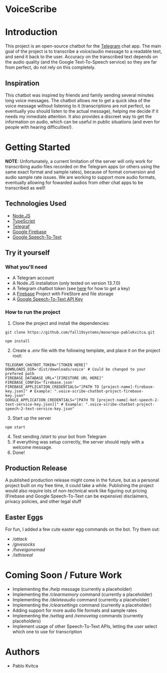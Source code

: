 # VoiceScribe

# Introduction

This project is an open-source chatbot for the [Telegram](https://telegram.org/) chat app. The main goal of the project is to transcribe a voice/audio message to a readable text, and send it back to the user. Accuracy on the transcribed text depends on the audio quality (and the Google Text-To-Speech service) so they are far from perfect, do not rely on this completely.

## Inspiration
This chatbot was inspired by friends and family sending several minutes long voice messages. The chatbot allows me to get a quick idea of the voice message without listening to it (transcriptions are not perfect, so eventually you should listen to the actual message), helping me decide if it needs my inmediate attention. It also provides a discreet way to get the information on audio, which can be useful in public situations (and even for people with hearing difficulties!).

# Getting Started

**NOTE**: Unfortunately, a current limitation of the server will only work for transcribing audio files recorded on the Telegram apps (or others using the same exact format and sample rates), because of format conversion and audio sample rate issues. We are working to support more audio formats, eventually allowing for fowarded audios from other chat apps to be transcribed as well!

## Technologies Used
- [Node.JS](https://nodejs.org/en/)
- [TypeScript](https://www.typescriptlang.org/)
- [Telegraf](https://github.com/telegraf/telegraf)
- [Google Firebase](https://firebase.google.com/)
- [Google Speech-To-Text](https://cloud.google.com/text-to-speech)

## Try it yourself
### What you'll need
- A Telegram account
- A Node.JS installation (only tested on version 13.7.0)
- A Telegram chatbot token (see [here](https://telegraf.js.org/#/?id=telegram-token) for how to get a key)
- A [Firebase](https://firebase.google.com/) Project with FireStore and file storage
- A [Google Speech-To-Text API Key](https://cloud.google.com/text-to-speech)

### How to run the project
1. Clone the project and install the dependencies:
```
git clone https://github.com/fall19systems/monorepo-pablokvitca.git
```
```
npm install
```
2. Create a *.env* file with the following template, and place it on the project root:

```
TELEGRAM_CHATBOT_TOKEN="[TOKEN HERE]"
DOWNLOADS_DIR='dist/downloads/voice' # Could be changed to your prefered path
FIREBASE_DATABASE_URL="[FIRESTORE URL HERE]"
FIREBASE_CONFIG='firebase.json'
FIREBASE_APPLICATION_CREDENTIALS="[PATH TO [project-name]-firebase-key.json]" # Example: ".voice-scribe-chatbot-project-firebase-key.json"
GOOGLE_APPLICATION_CREDENTIALS="[PATH TO [project-name]-bot-speech-2-text-service-key.json]]" # Example: ".voice-scribe-chatbot-project-speech-2-text-service-key.json"
```
3. Start up the server
```
npm start
```
4. Test sending */start* to your bot from Telegram
5. If everything was setup correctly, the server should reply with a welcome message.
6. Done!

## Production Release

A published production release might come in the future, but as a personal project built on my free time, it could take a while.
Publishing the project would also require lots of non-technical work like figuring out pricing (Firebase and Google Speech-To-Text can be expensive) disclaimers, privacy policies, and other legal stuff

## Easter Eggs
For fun, I added a few cute easter egg commands on the bot. Try them out:
- */attack*
- */givesocks*
- */haveigonemad*
- */isthisreal*

# Coming Soon / Future Work
- Implementing the */help* message (currently a placeholder)
- Implementing the */clearmemory* command (currently a placeholder)
- Implementing the */deleteaudio* command (currently a placeholder)
- Implementing the */clearsettings* command (currently a placeholder)
- Adding support for more audio file formats and sample rates
- Implementing the */settag* and */removetag* commands (currently placeholders)
- Implement usage of other Speech-To-Text APIs, letting the user select which one to use for transcription

# Authors
- Pablo Kvitca